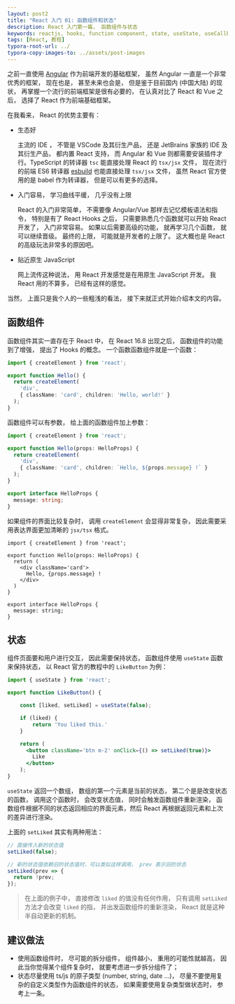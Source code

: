 ```yaml
---
layout: post2
title: "React 入门 01: 函数组件和状态"
description: React 入门第一篇， 函数组件与状态
keywords: reactjs, hooks, function component, state, useState, useCallback, useEffect
tags: [React, 教程]
typora-root-url: ../
typora-copy-images-to: ../assets/post-images
---
```


之前一直使用 [Angular](https://angular.io) 作为前端开发的基础框架， 虽然 Angular 一直是一个非常优秀的框架， 现在也是， 甚至未来也会是， 但是鉴于目前国内 (中国大陆) 的现状， 再掌握一个流行的前端框架是很有必要的， 在认真对比了 React 和 Vue 之后， 选择了 React 作为前端基础框架。 

在我看来， React 的优势主要有：

- 生态好

  主流的 IDE ， 不管是 VSCode 及其衍生产品， 还是 JetBrains 家族的 IDE 及其衍生产品， 都内置 React 支持， 而 Angular 和 Vue 则都需要安装插件才行。TypeScript 的转译器 `tsc` 能直接处理 React 的 `tsx/jsx` 文件， 现在流行的前端 ES6 转译器 [esbuild](http://esbuild.github.io) 也能直接处理  `tsx/jsx` 文件， 虽然 React 官方使用的是 babel 作为转译器， 但是可以有更多的选择。

- 入门容易， 学习曲线平缓， 几乎没有上限

  React 的入门非常简单， 不需要像 Angular/Vue 那样去记忆模板语法和指令， 特别是有了 React Hooks 之后， 只需要熟悉几个函数就可以开始 React 开发了， 入门非常容易。 如果以后需要高级的功能， 就再学习几个函数， 就可以继续晋级。 最终的上限， 可能就是开发者的上限了。 这大概也是 React 的高级玩法非常多的原因吧。

- 贴近原生 JavaScript

  网上流传这种说法， 用 React 开发感觉是在用原生 JavaScript 开发。 我 React 用的不算多， 已经有这样的感觉。

当然， 上面只是我个人的一些粗浅的看法， 接下来就正式开始介绍本文的内容。

## 函数组件

函数组件其实一直存在于 React 中， 在 React 16.8 出现之后， 函数组件的功能到了增强， 提出了 Hooks 的概念。 一个函数函数组件就是一个函数：

```ts
import { createElement } from 'react';

export function Hello() {
  return createElement(
    'div',
    { className: 'card', children: 'Hello, world!' }
  );
}
```

函数组件可以有参数， 给上面的函数组件加上参数：

```ts
import { createElement } from 'react';

export function Hello(props: HelloProps) {
  return createElement(
    'div',
    { className: 'card', children: `Hello, ${props.message} !` }
  );
}

export interface HelloProps {
  message: string;
}
```

如果组件的界面比较复杂时， 调用 `createElement` 会显得非常复杂， 因此需要采用表达界面更加清晰的 `jsx/tsx` 格式。

```tsx
import { createElement } from 'react';

export function Hello(props: HelloProps) {
  return (
    <div className='card'>
      Hello, {props.message} !
    </div>
  )
}

export interface HelloProps {
  message: string;
}
```

## 状态

组件页面要和用户进行交互， 因此需要保持状态， 函数组件使用 `useState` 函数来保持状态， 以 React 官方的教程中的 `LikeButton` 为例：

```jsx
import { useState } from 'react';

export function LikeButton() {

    const [liked, setLiked] = useState(false);

    if (liked) {
        return 'You liked this.'
    }

    return (
      <button className='btn m-2' onClick={() => setLiked(true)}>
        Like
      </button>
    );
}
```

`useState` 返回一个数组， 数组的第一个元素是当前的状态， 第二个是是改变状态的函数， 调用这个函数时， 会改变状态值， 同时会触发函数组件重新渲染， 函数组件根据不同的状态返回相应的界面元素，然后 React 再根据返回元素和上次的差异进行渲染。

上面的 `setLiked` 其实有两种用法：

```ts
// 直接传入新的状态值
setLiked(false);

// 新的状态值依赖旧的状态值时，可以类似这样调用， prev 表示旧的状态
setLiked(prev => {
  return !prev;
});
```

> 在上面的例子中， 直接修改 `liked` 的值没有任何作用， 只有调用 `setLiked` 方法才会改变 `liked` 的指， 并出发函数组件的重新渲染， React 就是这种半自动更新的机制。

## 建议做法

- 使用函数组件时， 尽可能的拆分组件， 组件越小， 重用的可能性就越高， 因此当你觉得某个组件复杂时， 就要考虑进一步拆分组件了；
- 状态尽量使用 ts/js 的原子类型 (number, string, date ...)， 尽量不要使用复杂的自定义类型作为函数组件的状态， 如果需要使用复杂类型做状态时， 参考上一条。
